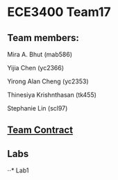 # ECE3400 Team17
 
## Team members:
Mira A. Bhut (mab586)

Yijia Chen (yc2366)

Yirong Alan Cheng (yc2353)

Thinesiya Krishnthasan (tk455)

Stephanie Lin (scl97)




## [Team Contract](https://docs.google.com/a/cornell.edu/document/d/1Xt7pdA_RPvZ9keraK63RIFv9XpdDYXum8W-u2rcYqI0/edit?usp=sharing)

## Labs 
⋅⋅* Lab1







